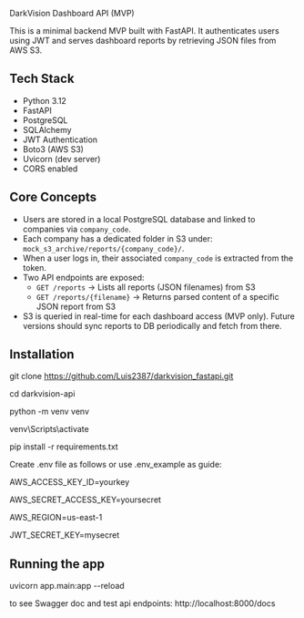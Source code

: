 DarkVision Dashboard API (MVP)

This is a minimal backend MVP built with FastAPI. It authenticates users using JWT and serves dashboard reports by retrieving JSON files from AWS S3.

## Tech Stack

- Python 3.12
- FastAPI
- PostgreSQL
- SQLAlchemy
- JWT Authentication
- Boto3 (AWS S3)
- Uvicorn (dev server)
- CORS enabled

## Core Concepts

- Users are stored in a local PostgreSQL database and linked to companies via `company_code`.
- Each company has a dedicated folder in S3 under: `mock_s3_archive/reports/{company_code}/`.
- When a user logs in, their associated `company_code` is extracted from the token.
- Two API endpoints are exposed:
  - `GET /reports` → Lists all reports (JSON filenames) from S3
  - `GET /reports/{filename}` → Returns parsed content of a specific JSON report from S3
- S3 is queried in real-time for each dashboard access (MVP only). Future versions should sync reports to DB periodically and fetch from there.

## Installation

git clone https://github.com/Luis2387/darkvision_fastapi.git

cd darkvision-api

python -m venv venv

venv\Scripts\activate

pip install -r requirements.txt

Create .env file as follows or use .env_example as guide: 

AWS_ACCESS_KEY_ID=yourkey

AWS_SECRET_ACCESS_KEY=yoursecret

AWS_REGION=us-east-1

JWT_SECRET_KEY=mysecret

## Running the app

uvicorn app.main:app --reload

to see Swagger doc and test api endpoints: http://localhost:8000/docs
